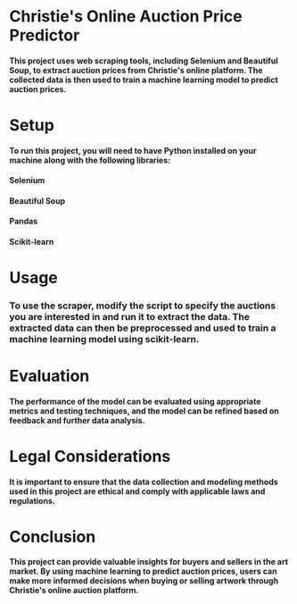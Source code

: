 # Christie's Online Auction Price Predictor
#### This project uses web scraping tools, including Selenium and Beautiful Soup, to extract auction prices from Christie's online platform. The collected data is then used to train a machine learning model to predict auction prices.

# Setup
#### To run this project, you will need to have Python installed on your machine along with the following libraries:

#### Selenium
#### Beautiful Soup
#### Pandas
#### Scikit-learn

# Usage
### To use the scraper, modify the script to specify the auctions you are interested in and run it to extract the data. The extracted data can then be preprocessed and used to train a machine learning model using scikit-learn.

# Evaluation
#### The performance of the model can be evaluated using appropriate metrics and testing techniques, and the model can be refined based on feedback and further data analysis.

# Legal Considerations
#### It is important to ensure that the data collection and modeling methods used in this project are ethical and comply with applicable laws and regulations.

# Conclusion
#### This project can provide valuable insights for buyers and sellers in the art market. By using machine learning to predict auction prices, users can make more informed decisions when buying or selling artwork through Christie's online auction platform.
